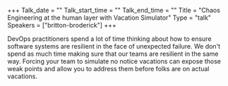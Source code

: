 +++
Talk_date = ""
Talk_start_time = ""
Talk_end_time = ""
Title = "Chaos Engineering at the human layer with Vacation Simulator"
Type = "talk"
Speakers = ["britton-broderick"]
+++

DevOps practitioners spend a lot of time thinking about how to ensure software systems are resilient in the face of unexpected failure. We don't spend as much time making sure that our teams are resilient in the same way. Forcing your team to simulate no notice vacations can expose those weak points and allow you to address them before folks are on actual vacations.
